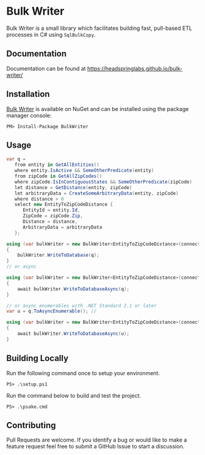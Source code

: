 # Bulk Writer

Bulk Writer is a small library which facilitates building fast, pull-based ETL processes in C# using `SqlBulkCopy`. 

## Documentation

Documentation can be found at https://headspringlabs.github.io/bulk-writer/

## Installation

[Bulk Writer](https://www.nuget.org/packages/BulkWriter/) is available on NuGet and can be installed using the package manager console:

```
PM> Install-Package BulkWriter
```

## Usage

```csharp
var q =
   from entity in GetAllEntities()
   where entity.IsActive && SomeOtherPredicate(entity)
   from zipCode in GetAllZipCodes()
   where zipCode.IsInContiguousStates && SomeOtherPredicate(zipCode)
   let distance = GetDistance(entity, zipCode)
   let arbitraryData = CreateSomeArbitraryData(entity, zipCode)
   where distance > 0
   select new EntityToZipCodeDistance {
      EntityId = entity.Id,
      ZipCode = zipCode.Zip,
      Distance = distance,
      ArbitraryData = arbitraryData
   };

using (var bulkWriter = new BulkWriter<EntityToZipCodeDistance>(connectionString))
{
    bulkWriter.WriteToDatabase(q);
}
// or async

using (var bulkWriter = new BulkWriter<EntityToZipCodeDistance>(connectionString))
{
    await bulkWriter.WriteToDatabaseAsync(q);
}

// or async enumerables with .NET Standard 2.1 or later
var u = q.ToAsyncEnumerable(); // 

using (var bulkWriter = new BulkWriter<EntityToZipCodeDistance>(connectionString))
{
    await bulkWriter.WriteToDatabaseAsync(u);
}
```

## Building Locally

Run the following command once to setup your environment.
```
PS> .\setup.ps1
```

Run the command below to build and test the project.

```
PS> .\psake.cmd
```

## Contributing

Pull Requests are welcome. If you identify a bug or would like to make a feature request feel free to submit a GitHub Issue to start a discussion.